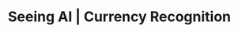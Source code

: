 ---
title: "Seeing AI | Currency Recognition"
description: "Seeing AI is the talking camera for the blind which provides computer vision tools to aid the visually impaired through a mobile app. During my 2017 summer internship at Microsoft I implemented the currency detection feature for various types of currency."
tools: "C# Objective-C Python"
image: "seeing-ai.jpg"
---